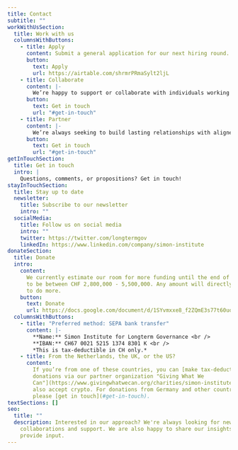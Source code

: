 ```yaml
---
title: Contact
subtitle: ""
workWithUsSection:
  title: Work with us
  columnsWithButtons:
    - title: Apply
      content: Submit a general application for our next hiring round.
      button:
        text: Apply
        url: https://airtable.com/shrmrPRmaSylt2ljL
    - title: Collaborate
      content: |-
        We’re happy to support or collaborate with individuals working on related projects.
      button:
        text: Get in touch
        url: "#get-in-touch"
    - title: Partner
      content: |-
        We’re always seeking to build lasting relationships with aligned institutions.
      button:
        text: Get in touch
        url: "#get-in-touch"
getInTouchSection:
  title: Get in touch
  intro: |
    Questions, comments, or propositions? Get in touch!
stayInTouchSection:
  title: Stay up to date
  newsletter:
    title: Subscribe to our newsletter
    intro: ""
  socialMedia:
    title: Follow us on social media
    intro: ""
    twitter: https://twitter.com/longtermgov
    linkedIn: https://www.linkedin.com/company/simon-institute
donateSection:
  title: Donate
  intro:
    content:
      We currently estimate our room for more funding until the end of 2025
      to be between CHF 2,800,000 - 5,500,000. Any amount will directly help us
      to do more.
    button:
      text: Donate
      url: https://docs.google.com/document/d/1SYvmxxe8_f2ZQmE3s77t60uqZB2RQTbg944E7w45UCM/edit?usp=sharing
  columnsWithButtons:
    - title: "Preferred method: SEPA bank transfer"
      content: |-
        **Name:** Simon Institute for Longterm Governance <br />
        **IBAN:** CH67 0021 5215 1374 8301 K <br />
        *This is tax-deductible in CH only.*
    - title: From the Netherlands, the UK, or the US?
      content:
        If you’re from one of these countries, you can [make tax-deductible
        donations via our partner organization "Giving What We
        Can"](https://www.givingwhatwecan.org/charities/simon-institute). They
        also accept crypto. For donations from Germany and other countries,
        please [get in touch](#get-in-touch).
textSections: []
seo:
  title: ""
  description: Interested in our approach? We're always looking for new ideas,
    collaborations and support. We are also happy to share our insights and
    provide input.
---
```

